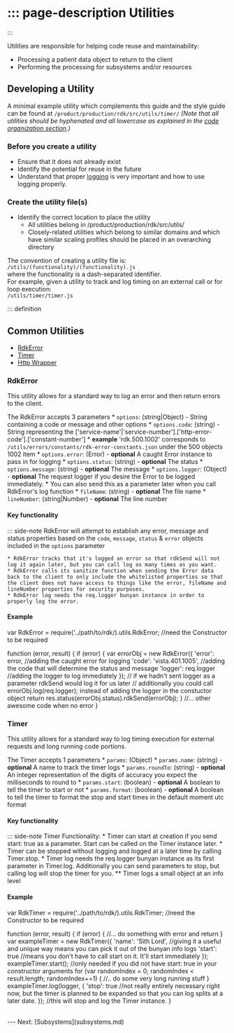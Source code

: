 ::: page-description
Utilities
=========
:::

Utilities are responsible for helping code reuse and maintainability:
 * Processing a patient data object to return to the client
 * Performing the processing for subsystems and/or resources

## Developing a Utility

A minimal example utility which complements this guide and the style guide can be found at `/product/production/rdk/src/utils/timer/`
_(Note that all utilities should be hyphenated and all lowercase as explained in the [code organization section](code-organization.md).)_

### Before you create a utility
 * Ensure that it does not already exist
 * Identify the potential for reuse in the future
 * Understand that proper [logging](logging.md) is very important and how to use logging properly.

### Create the utility file(s)
 * Identify the correct location to place the utility
    * All utilities belong in /product/production/rdk/src/utils/
    * Closely-related utilities which belong to similar domains and which have similar scaling profiles should be placed in an overarching directory

The convention of creating a utility file is:  
`/utils/(functionality)/(functionality).js`  
where the functionality is a dash-separated identifier.  
For example, given a utility to track and log timing on an external call or for loop execution:  
`/utils/timer/timer.js`

::: definition
## Common Utilities
 * [RdkError](utils.md#RdkError) 
 * [Timer](utils.md#Timer)
 * [Http Wrapper](http-wrapper.md)

### RdkError
This utility allows for a standard way to log an error and then return errors to the client.

The RdkError accepts 3 parameters
    * `options`: (string|Object) - String containing a code or message and other options
    * `options.code`: (string) - String representing the ['service-name'|'service-number'].['http-error-code'].['constant-number']
        * **example** 'rdk.500.1002' corresponds to `/utils/errors/constants/rdk-error-constants.json` under the 500 objects 1002 item
    * `options.error`: (Error) - **optional** A caught Error instance to pass in for logging
    * `options.status`: (string) - **optional** The status
    * `options.message`: (string) - **optional** The message
    * `options.logger`: (Object) - **optional** The request logger if you desire the Error to be logged immediately. 
        * You can also send this as a parameter later when you call RdkError's log function
    * `fileName`: (string) - **optional** The file name
    * `lineNumber`: (string|Number) - **optional** The line number

#### Key functionality
::: side-note
RdkError will attempt to establish any error, message and status properties based on the `code`, `message`, `status` & `error` objects included in the `options` parameter

    * RdkError tracks that it's logged an error so that rdkSend will not log it again later, but you can call log as many times as you want.
    * RdkError calls its sanitize function when sending the Error data back to the client to only include the whitelisted properties so that the client does not have access to things like the error, fileName and lineNumber properties for security purposes.
    * RdkError log needs the req.logger bunyan instance in order to properly log the error.

#### Example
var RdkError = require('../path/to/rdk/).utils.RdkError; //need the Constructor to be required

function (error, result) {
    if (error) {
        var errorObj = new RdkError({
            'error': error, //adding the caught error for logging
            'code': 'vista.401.1005', //adding the code that will determine the status and message
            'logger': req.logger //adding the logger to log immediately
        });
        // if we hadn't sent logger as a parameter rdkSend would log it for us later
        // additionally you could call errorObj.log(req.logger); instead of adding the logger in the constuctor object
        return res.status(errorObj.status).rdkSend(errorObj);
    }
    //... other awesome code when no error
}

### Timer
This utility allows for a standard way to log timing execution for external requests and long running code portions.

The Timer accepts 1 parameters
    * `params`: (Object)
    * `params.name`: (string) - **optional** A name to track the timer logs
    * `params.roundTo`: (string) - **optional** An integer representation of the digits of accuracy you expect the milliseconds to round to
    * `params.start`: (boolean) - **optional** A boolean to tell the timer to start or not
    * `params.format`: (boolean) - **optional** A boolean to tell the timer to format the stop and start times in the default moment utc format

#### Key functionality
::: side-note
Timer Functionality:
    * Timer can start at creation if you send start: true as a parameter. Start can be called on the Timer instance later.
    * Timer can be stopped without logging and logged at a later time by calling Timer.stop.
    * Timer log needs the req.logger bunyan instance as its first parameter in Timer.log. Additionally you can send parameters to stop, but calling log will stop the timer for you.
        ** Timer logs a small object at an info level

#### Example
var RdkTimer = require('../path/to/rdk/).utils.RdkTimer; //need the Constructor to be required

function (error, result) {
    if (error) {
        //... do something with error and return
    }
    var exampleTimer = new RdkTimer({
        'name': 'Sith Lord', //giving it a useful and unique way means you can pick it out of the bunyan info logs
        'start': true //means you don't have to call start on it. It'll start immediately
    });
    exampleTimer.start(); //only needed if you did not have start: true in your constructor arguments
    for (var randomIndex = 0; randomIndex < result.length; randomIndex+=1) {
        //.. do some very long running stuff
    }
    exampleTimer.log(logger, {
        'stop': true //not really entirely necessary right now, but the timer is planned to be expanded so that you can log splits at a later date.
    }); //this will stop and log the Timer instance.
}

<br />
---
Next: [Subsystems](subsystems.md)